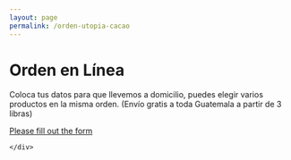 ```yaml
---
layout: page
permalink: /orden-utopia-cacao
---
```

<div id="cafe-featuring-4">
</div>
<div class="orden">
	<div class="container">
		<h1> Orden en L&iacute;nea</h1>
		<p>Coloca tus datos para que llevemos a domicilio, puedes elegir varios productos en la misma orden. (Envío gratis a toda Guatemala a partir de 3 libras)</p>
		<!-- BEGIN Podio web form -->
<script src="https://podio.com/webforms/24098620/1751645.js"></script>
<script type="text/javascript">
  _podioWebForm.render("1751645")
</script>
<noscript>
  <a href="https://podio.com/webforms/24098620/1751645" target="_blank">Please fill out the form</a>
</noscript>
<!-- END Podio web form -->



	</div>
</div>